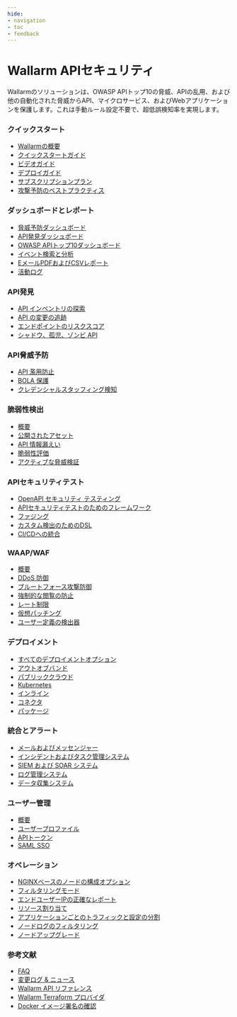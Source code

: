 ```yaml
---
hide:
- navigation
- toc
- feedback
---
```


# Wallarm APIセキュリティ

Wallarmのソリューションは、OWASP APIトップ10の脅威、APIの乱用、および他の自動化された脅威からAPI、マイクロサービス、およびWebアプリケーションを保護します。これは手動ルール設定不要で、超低誤検知率を実現します。

<div class="navigation">

<div class="navigation-card">
    <h3 class="icon-homepage quick-start-title">クイックスタート</h3>
    <p><ul>
    <li><a href="./about-wallarm/overview/">Wallarmの概要</a></li>
    <li><a href="./quickstart/">クイックスタートガイド</a></li>
    <li><a href="./demo-videos/overview/">ビデオガイド</a></li>
    <li><a href="./installation/supported-deployment-options/">デプロイガイド</a></li>
    <li><a href="./about-wallarm/subscription-plans/">サブスクリプションプラン</a></li>
    <li><a href="./quickstart/attack-prevention-best-practices/">攻撃予防のベストプラクティス</a></li>
    </ul></p>
</div>

<div class="navigation-card">
    <h3 class="icon-homepage dashboard-title">ダッシュボードとレポート</h3>
    <p><ul>
    <li><a href="./user-guides/dashboards/threat-prevention/">脅威予防ダッシュボード</a></li>
    <li><a href="./user-guides/dashboards/api-discovery/">API発見ダッシュボード</a></li>
    <li><a href="./user-guides/dashboards/owasp-api-top-ten/">OWASP APIトップ10ダッシュボード</a></li>
    <li><a href="./user-guides/search-and-filters/use-search/">イベント検索と分析</a></li>
    <li><a href="./user-guides/search-and-filters/custom-report/">EメールPDFおよびCSVレポート</a></li>
    <li><a href="./user-guides/settings/audit-log/">活動ログ</a></li>
    </ul></p>
</div>

<div class="navigation-card">
    <h3 class="icon-homepage api-discovery-title">API発見</h3>
    <p><ul>
    <li><a href="./api-discovery/overview/">API インベントリの探索</a></li>
    <li><a href="./api-discovery/track-changes/">API の変更の追跡</a></li>
    <li><a href="./api-discovery/risk-score/">エンドポイントのリスクスコア</a></li>
    <li><a href="./api-discovery/rogue-api/">シャドウ、孤児、ゾンビ API</a></li>
    </ul></p>
</div>

<div class="navigation-card">
    <h3 class="icon-homepage api-threat-prevent">API脅威予防</h3>
    <p><ul>
    <li><a href="./about-wallarm/api-abuse-prevention/">API 濫用防止</a></li>
    <li><a href="./admin-en/configuration-guides/protecting-against-bola/">BOLA 保護</a></li>
    <li><a href="./about-wallarm/credential-stuffing/">クレデンシャルスタッフィング検知</a></li>
    </ul></p>
</div>

<div class="navigation-card">
    <h3 class="icon-homepage vuln-title">脆弱性検出</h3>
    <p><ul>
    <li><a href="./about-wallarm/attack-surface/">概要</a></li>
    <li><a href="./user-guides/scanner/">公開されたアセット</a></li>
    <li><a href="./about-wallarm/api-leaks/">API 情報漏えい</a></li>
    <li><a href="./about-wallarm/detecting-vulnerabilities/">脆弱性評価</a></li>
    <li><a href="./vulnerability-detection/active-threat-verification/overview/">アクティブな脅威検証</a></li>
    </ul></p>
</div>

<div class="navigation-card">
    <h3 class="icon-homepage api-security-testing">APIセキュリティテスト</h3>
    <p><ul>
    <li><a href="./fast/openapi-security-testing/">OpenAPI セキュリティ テスティング</a></li>
    <li><a href="./fast/">APIセキュリティテストのためのフレームワーク</a></li>
    <li><a href="./fast/operations/test-policy/fuzzer-intro/">ファジング</a></li>
    <li><a href="./fast/dsl/intro/">カスタム検出のためのDSL</a></li>
    <li><a href="./fast/poc/integration-overview/">CI/CDへの統合</a></li>
    </ul></p>
</div>

<div class="navigation-card">
    <h3 class="icon-homepage waap-waf-title">WAAP/WAF</h3>
    <p><ul>
    <li><a href="./about-wallarm/waap-overview/">概要</a></li>
    <li><a href="./admin-en/configuration-guides/protecting-against-ddos/">DDoS 防御</a></li>
    <li><a href="./admin-en/configuration-guides/protecting-against-bruteforce/">ブルートフォース攻撃防御</a></li>
    <li><a href="./admin-en/configuration-guides/protecting-against-forcedbrowsing/">強制的な閲覧の防止</a></li>
    <li><a href="./user-guides/rules/rate-limiting/">レート制限</a></li>
    <li><a href="./user-guides/rules/vpatch-rule/">仮想パッチング</a></li>
    <li><a href="./user-guides/rules/regex-rule/">ユーザー定義の検出器</a></li>
    </ul></p>
</div>

<div class="navigation-card">
    <h3 class="icon-homepage deployment-title">デプロイメント</h3>
    <p><ul>
    <li><a href="./installation/supported-deployment-options/">すべてのデプロイメントオプション</a></li>
    <li><a href="./installation/oob/overview/">アウトオブバンド</a></li>
    <li><a href="./installation/supported-deployment-options/#public-clouds">パブリッククラウド</a></li>
    <li><a href="./installation/supported-deployment-options/#kubernetes">Kubernetes</a></li>
    <li><a href="./installation/inline/overview/">インライン</a></li>
    <li><a href="./installation/connectors/overview/">コネクタ</a></li>
    <li><a href="./installation/supported-deployment-options/#packages">パッケージ</a></li>
    </ul></p>
</div>

<div class="navigation-card">
    <h3 class="icon-homepage integration-title">統合とアラート</h3>
    <p><ul>
    <li><a href="./user-guides/settings/integrations/integrations-intro/#email-and-messengers">メールおよびメッセンジャー</a></li>
    <li><a href="./user-guides/settings/integrations/integrations-intro/#incident-and-task-management-systems">インシデントおよびタスク管理システム</a></li>
    <li><a href="./user-guides/settings/integrations/integrations-intro/#siem-and-soar-systems">SIEM および SOAR システム</a></li>
    <li><a href="./user-guides/settings/integrations/integrations-intro/#log-management-systems">ログ管理システム</a></li>
    <li><a href="./user-guides/settings/integrations/integrations-intro/#data-collectors">データ収集システム</a></li>
    </ul></p>
</div>

<div class="navigation-card">
    <h3 class="icon-homepage user-management-title">ユーザー管理</h3>
    <p><ul>
    <li><a href="./user-guides/settings/users/">概要</a></li>
    <li><a href="./user-guides/settings/account/">ユーザープロファイル</a></li>
    <li><a href="./user-guides/settings/api-tokens/">APIトークン</a></li>
    <li><a href="./admin-en/configuration-guides/sso/intro/">SAML SSO</a></li>
    </ul></p>
</div>

<div class="navigation-card">
    <h3 class="icon-homepage operations-title">オペレーション</h3>
    <p><ul>
    <li><a href="./admin-en/configure-parameters-en/">NGINXベースのノードの構成オプション</a></li>
    <li><a href="./admin-en/configure-wallarm-mode/">フィルタリングモード</a></li>
    <li><a href="./admin-en/using-proxy-or-balancer-en/">エンドユーザーIPの正確なレポート</a></li>
    <li><a href="./admin-en/configuration-guides/allocate-resources-for-node/">リソース割り当て</a></li>
    <li><a href="./user-guides/settings/applications/">アプリケーションごとのトラフィックと設定の分割</a></li>
    <li><a href="./admin-en/configure-logging/">ノードログのフィルタリング</a></li>
    <li><a href="./updating-migrating/what-is-new/">ノードアップグレード</a></li>
    </ul></p>
</div>

<div class="navigation-card">
    <h3 class="icon-homepage references-title">参考文献</h3>
    <p><ul>
    <li><a href="./faq/ingress-installation/">FAQ</a></li>
    <li><a href="./news/">変更ログ & ニュース</a></li>
    <li><a href="./api/overview/">Wallarm API リファレンス</a></li>
    <li><a href="./admin-en/managing/terraform-provider/">Wallarm Terraform プロバイダ</a></li>
    <li><a href="./integrations-devsecops/verify-docker-image-signature/">Docker イメージ署名の確認</a></li>
    </ul></p>
</div>

</div>